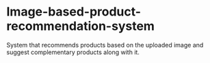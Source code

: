 # Image-based-product-recommendation-system
System that recommends products based on the uploaded image and suggest complementary products along with it.
